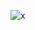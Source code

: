 ![x](https://media.discordapp.net/attachments/1145616204812267520/1147818215033032734/4e617e3b1884764ceb6e71775be2f4e5.gif)

